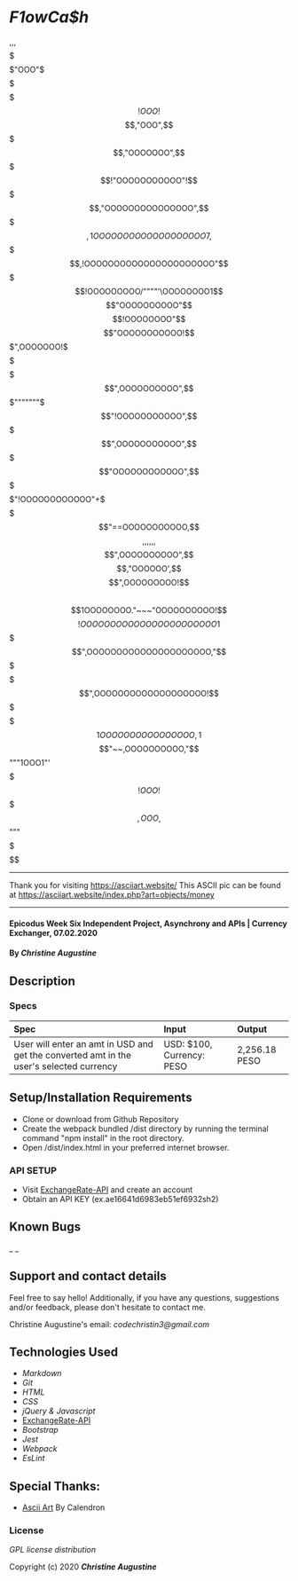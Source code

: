 # _F1owCa$h_

$$$$$$$$$$$$$$$$$$$$$$$$$$$$$$$$$$$$$$
$$$$$$$$$$$$$$$$$$$$$$$$$$$$$$$$$$$$$$
$$$$$$$$$$$$$$$$$$$$$$$$$$$$$$$$$$$$$$
$$$$$$$$$$$$$$$$$$,,,$$$$$$$$$$$$$$$$$
$$$$$$$$$$$$$$$$$"OOO"$$$$$$$$$$$$$$$$
$$$$$$$$$$$$$$$$$!OOO!$$$$$$$$$$$$$$$$
$$$$$$$$$$$$$$$$,"OOO",$$$$$$$$$$$$$$$
$$$$$$$$$$$$$$,"OOOOOOO",$$$$$$$$$$$$$
$$$$$$$$$$$$!"OOOOOOOOOOO"!$$$$$$$$$$$
$$$$$$$$$$,"OOOOOOOOOOOOOOO",$$$$$$$$$
$$$$$$$$,1OOOOOOOOOOOOOOOOOOO7,$$$$$$$
$$$$$$,!OOOOOOOOOOOOOOOOOOOOOO"$$$$$$$
$$$$$$!OOOOOOOOO/""""'\OOOOOOOO1$$$$$$
$$$$$$"OOOOOOOOOO"$$$$!OOOOOOOO"$$$$$$
$$$$$$"OOOOOOOOOOO!$$$",OOOOOOO!$$$$$$
$$$$$$$",OOOOOOOOOO",$$$"""""""$$$$$$$
$$$$$$$$"!OOOOOOOOOOO",$$$$$$$$$$$$$$$
$$$$$$$$$$",OOOOOOOOOOO",$$$$$$$$$$$$$
$$$$$$$$$$$$"OOOOOOOOOOOO",$$$$$$$$$$$
$$$$$$$$$$$$$"!OOOOOOOOOOOO"+$$$$$$$$$
$$$$$$$$$$$$$$$"==OOOOOOOOOOO,$$$$$$$$
$$$$$$$$,,,,,,$$$$",OOOOOOOOOO",$$$$$$
$$$$$$,"OOOOOO',$$$$",OOOOOOOOO!$$$$$$  
$$$$$$1OOOOOOOO."~~~"OOOOOOOOOO!$$$$$$
$$$$$$!OOOOOOOOOOOOOOOOOOOOOOO1$$$$$$$
$$$$$$",OOOOOOOOOOOOOOOOOOOOO,"$$$$$$$
$$$$$$$",OOOOOOOOOOOOOOOOOOO!$$$$$$$$$
$$$$$$$$$1OOOOOOOOOOOOOOOO,1$$$$$$$$$$
$$$$$$$$$$"~~,OOOOOOOOOO,"$$$$$$$$$$$$
$$$$$$$$$$$$$$"""1OOO1"'$$$$$$$$$$$$$$
$$$$$$$$$$$$$$$$$!OOO!$$$$$$$$$$$$$$$$
$$$$$$$$$$$$$$$$$,OOO,$$$$$$$$$$$$$$$$
$$$$$$$$$$$$$$$$$$"""$$$$$$$$$$$$$$$$$
$$$$$$$$$$$$$$$$$$$$$$$$$$$$$$$$$$$$$$
$$$$$$$$$$$$$$$$$$$$$$$$$$$$$$$$$$$$$$
$$$$$$$$$$$$$$$$$$$$$$$$$$$$$$$$$$$$$$

------------------------------------------------
Thank you for visiting https://asciiart.website/
This ASCII pic can be found at
https://asciiart.website/index.php?art=objects/money


------------------------------------

#### Epicodus Week Six Independent Project, Asynchrony and APIs | Currency Exchanger, 07.02.2020

#### By _**Christine Augustine**_

## Description

### Specs
| Spec | Input | Output |
| :-------------     | :------------- | :------------- |
| User will enter an amt in USD and get the converted amt in the user's selected currency | USD: $100, Currency: PESO | 2,256.18 PESO

## Setup/Installation Requirements

* Clone or download from Github Repository 
* Create the webpack bundled /dist directory by running the terminal command "npm install" in the root directory.
* Open /dist/index.html in your preferred internet browser.

### API SETUP
* Visit [ExchangeRate-API](https://www.exchangerate-api.com/) and create an account
* Obtain an API KEY (ex.ae16641d6983eb51ef6932sh2)

## Known Bugs

_ _

## Support and contact details

Feel free to say hello! Additionally, if you have any questions, suggestions and/or feedback, please don't hesitate to contact me.

Christine Augustine's email:
_codechristin3@gmail.com_


## Technologies Used

* _Markdown_
* _Git_
* _HTML_
* _CSS_
* _jQuery & Javascript_
* [ExchangeRate-API](https://www.exchangerate-api.com/)
* _Bootstrap_  
* _Jest_
* _Webpack_
* _EsLint_

## Special Thanks:
* [Ascii Art](https://asciiart.website/index.php?art=objects/money) By Calendron

### License

*GPL license distribution*

Copyright (c) 2020 **_Christine Augustine_**
